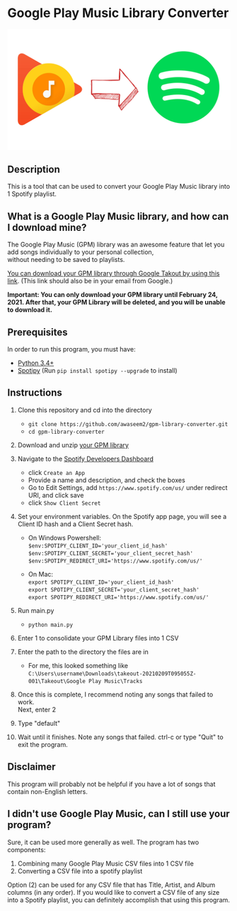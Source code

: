 # Google Play Music Library Converter

![icon](icon.png)

## Description

This is a tool that can be used to convert your Google Play Music library into 1 Spotify playlist.

## What is a Google Play Music library, and how can I download mine?

The Google Play Music (GPM) library was an awesome feature that let you add songs individually to your personal collection,  
without needing to be saved to playlists. 

[You can download your GPM library through Google Takout by using this link](https://takeout.google.com/settings/takeout/custom/play_music?gar=1). 
(This link should also be in your email from Google.)

**Important: You can only download your GPM library until February 24, 2021.
After that, your GPM Library will be deleted, and you will be unable to download it.**

## Prerequisites

In order to run this program, you must have:
- [Python 3.4+](https://www.python.org/downloads/)
- [Spotipy](https://spotipy.readthedocs.io/en/2.16.1/?highlight=spotify#installation) (Run `pip install spotipy --upgrade` to install)

## Instructions

1. Clone this repository and cd into the directory
    - `git clone https://github.com/awaseem2/gpm-library-converter.git`
    - `cd gpm-library-converter`

1. Download and unzip [your GPM library](https://takeout.google.com/settings/takeout/custom/play_music?gar=1)

2. Navigate to the [Spotify Developers Dashboard](https://developer.spotify.com/dashboard/applications)
    - click `Create an App`
    - Provide a name and description, and check the boxes
    - Go to Edit Settings, add `https://www.spotify.com/us/` under redirect URI, and click save
    - click `Show Client Secret`

3. Set your environment variables. On the Spotify app page, you will see a Client ID hash and a Client Secret hash.
    - On Windows Powershell:  
        `$env:SPOTIPY_CLIENT_ID='your_client_id_hash'`  
        `$env:SPOTIPY_CLIENT_SECRET='your_client_secret_hash'`  
        `$env:SPOTIPY_REDIRECT_URI='https://www.spotify.com/us/'`  

    - On Mac:  
        `export SPOTIPY_CLIENT_ID='your_client_id_hash'`  
        `export SPOTIPY_CLIENT_SECRET='your_client_secret_hash'`  
        `export SPOTIPY_REDIRECT_URI='https://www.spotify.com/us/'`  

4. Run main.py
    - `python main.py`

5. Enter 1 to consolidate your GPM Library files into 1 CSV

6. Enter the path to the directory the files are in
    - For me, this looked something like  
    `C:\Users\username\Downloads\takeout-20210209T095055Z-001\Takeout\Google Play Music\Tracks`

7. Once this is complete, I recommend noting any songs that failed to work.  
Next, enter 2

8. Type "default"

9. Wait until it finishes. Note any songs that failed. ctrl-c or type "Quit" to exit the program.

## Disclaimer

This program will probably not be helpful if you have a lot of songs that contain non-English letters.

## I didn't use Google Play Music, can I still use your program?

Sure, it can be used more generally as well. The program has two components:
1. Combining many Google Play Music CSV files into 1 CSV file
2. Converting a CSV file into a spotify playlist

Option (2) can be used for any CSV file that has Title, Artist, and Album columns (in any order).
If you would like to convert a CSV file of any size into a Spotify playlist, you can definitely
accomplish that using this program.
